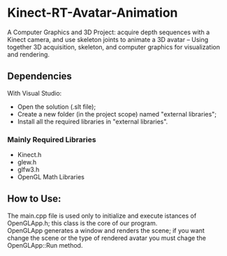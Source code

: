 # Kinect-RT-Avatar-Animation
A Computer Graphics and 3D Project: acquire depth sequences with a Kinect camera, and use skeleton joints to animate a 3D avatar – Using together 3D acquisition, skeleton, and computer graphics for visualization and rendering.

## Dependencies
With Visual Studio:
* Open the solution (.slt file);
* Create a new folder (in the project scope) named "external libraries";
* Install all the required libraries in "external libraries".


### Mainly Required Libraries
* Kinect.h
* glew.h
* glfw3.h
* OpenGL Math Libraries

## How to Use:
The main.cpp file is used only to initialize and execute istances of OpenGLApp.h; this class is the core of our program.\
OpenGLApp generates a window and renders the scene; if you want change the scene or the type of rendered avatar you must chage the OpenGLApp::Run method.
